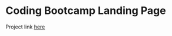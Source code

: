# Coding Bootcamp Landing Page

Project link [here](https://surajverma2587.github.io/coding-bootcamp-landing-page/)